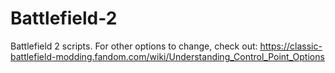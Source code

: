 # Battlefield-2
Battlefield 2 scripts.
For other options to change, check out: https://classic-battlefield-modding.fandom.com/wiki/Understanding_Control_Point_Options
